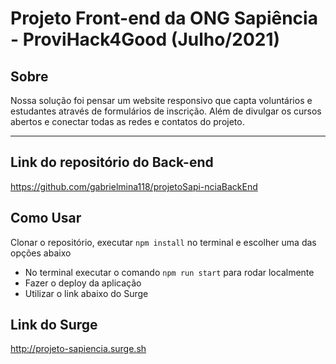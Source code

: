 # Projeto Front-end da ONG Sapiência - ProviHack4Good (Julho/2021)

## Sobre
Nossa solução foi pensar um website responsivo que capta voluntários e estudantes através de formulários de inscrição. Além de divulgar os cursos abertos e conectar todas as redes e contatos do projeto.

---

## Link do repositório do Back-end
https://github.com/gabrielmina118/projetoSapi-nciaBackEnd

## Como Usar
Clonar o repositório, executar `npm install` no terminal e escolher uma das opções abaixo
- No terminal executar o comando `npm run start` para rodar localmente
- Fazer o deploy da aplicação
- Utilizar o link abaixo do Surge

## Link do Surge
http://projeto-sapiencia.surge.sh
